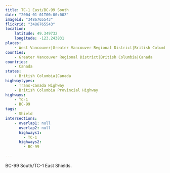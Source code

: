 ```yaml
---
title: TC-1 East/BC-99 South
date: "2004-01-01T00:00:00Z"
imageid: "3486765543"
flickrid: "3486765543"
location:
    latitude: 49.349732
    longitude: -123.243831
places:
    - West Vancouver|Greater Vancouver Regional District|British Columbia|Canada
counties:
    - Greater Vancouver Regional District|British Columbia|Canada
countries:
    - Canada
states:
    - British Columbia|Canada
highwaytypes:
    - Trans-Canada Highway
    - British Columbia Provincial Highway
highways:
    - TC-1
    - BC-99
tags:
    - Shield
intersections:
    - overlap1: null
      overlap2: null
      highways1:
        - TC-1
      highways2:
        - BC-99

---
```

BC-99 South/TC-1 East Shields.
